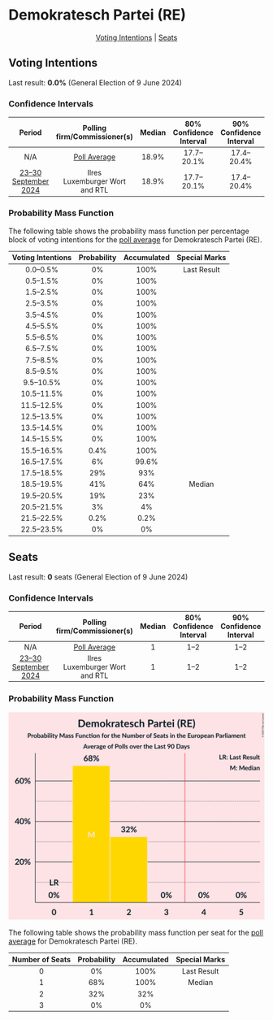 # Demokratesch Partei (RE)

<p align="center"><a href="#voting-intentions">Voting Intentions</a> | <a href="#seats">Seats</a></p>

## Voting Intentions

Last result: **0.0%** (General Election of 9 June 2024)

### Confidence Intervals

| Period     | Polling firm/Commissioner(s) | Median | 80% Confidence Interval | 90% Confidence Interval | 95% Confidence Interval | 99% Confidence Interval |
|:----------:|:----------------:|:-----------:|:-----------------------:|:-----------------------:|:-----------------------:|:-----------------------:|
| N/A | [Poll Average](average.html) | 18.9% | 17.7–20.1% | 17.4–20.4% | 17.2–20.7% | 16.6–21.3% |
| [23–30 September 2024](2024-09-30-Ilres.html) | Ilres <br> Luxemburger Wort and RTL | 18.9% | 17.7–20.1% | 17.4–20.4% | 17.1–20.7% | 16.6–21.3% |

### Probability Mass Function

The following table shows the probability mass function per percentage block of voting intentions for the [poll average](average.html) for Demokratesch Partei (RE).

| Voting Intentions | Probability | Accumulated | Special Marks |
|:-----------------:|:-----------:|:-----------:|:-------------:|
| 0.0–0.5% | 0% | 100% | Last Result |
| 0.5–1.5% | 0% | 100% |  |
| 1.5–2.5% | 0% | 100% |  |
| 2.5–3.5% | 0% | 100% |  |
| 3.5–4.5% | 0% | 100% |  |
| 4.5–5.5% | 0% | 100% |  |
| 5.5–6.5% | 0% | 100% |  |
| 6.5–7.5% | 0% | 100% |  |
| 7.5–8.5% | 0% | 100% |  |
| 8.5–9.5% | 0% | 100% |  |
| 9.5–10.5% | 0% | 100% |  |
| 10.5–11.5% | 0% | 100% |  |
| 11.5–12.5% | 0% | 100% |  |
| 12.5–13.5% | 0% | 100% |  |
| 13.5–14.5% | 0% | 100% |  |
| 14.5–15.5% | 0% | 100% |  |
| 15.5–16.5% | 0.4% | 100% |  |
| 16.5–17.5% | 6% | 99.6% |  |
| 17.5–18.5% | 29% | 93% |  |
| 18.5–19.5% | 41% | 64% | Median |
| 19.5–20.5% | 19% | 23% |  |
| 20.5–21.5% | 3% | 4% |  |
| 21.5–22.5% | 0.2% | 0.2% |  |
| 22.5–23.5% | 0% | 0% |  |


## Seats

Last result: **0** seats (General Election of 9 June 2024)

### Confidence Intervals

| Period     | Polling firm/Commissioner(s) | Median | 80% Confidence Interval | 90% Confidence Interval | 95% Confidence Interval | 99% Confidence Interval |
|:----------:|:----------------:|:------:|:-----------------------:|:-----------------------:|:-----------------------:|:-----------------------:|
| N/A | [Poll Average](average.html) | 1 | 1–2 | 1–2 | 1–2 | 1–2 |
| [23–30 September 2024](2024-09-30-Ilres.html) | Ilres <br> Luxemburger Wort and RTL | 1 | 1–2 | 1–2 | 1–2 | 1–2 |

### Probability Mass Function

![Graph with seats probability mass function not yet produced](average-seats-pmf-demokrateschparteire.png "Seats Probability Mass Function")

The following table shows the probability mass function per seat for the [poll average](average.html) for Demokratesch Partei (RE).

| Number of Seats | Probability | Accumulated | Special Marks |
|:---------------:|:-----------:|:-----------:|:-------------:|
| 0 | 0% | 100% | Last Result |
| 1 | 68% | 100% | Median |
| 2 | 32% | 32% |  |
| 3 | 0% | 0% |  |


